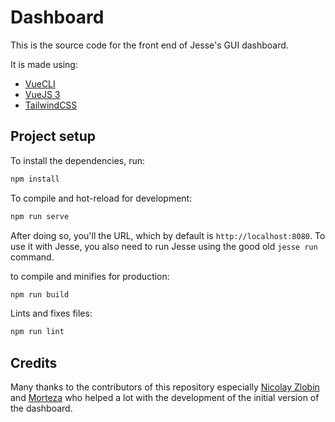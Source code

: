 # Dashboard

This is the source code for the front end of Jesse's GUI dashboard. 

It is made using:
- [VueCLI](https://cli.vuejs.org)
- [VueJS 3](https://vuejs.org)
- [TailwindCSS](https://tailwindcss.com)

## Project setup

To install the dependencies, run:

```sh
npm install
```

To compile and hot-reload for development:

```sh
npm run serve
```

After doing so, you'll the URL, which by default is `http://localhost:8080`. To use it with Jesse, you also need to run Jesse using the good old `jesse run` command.

to compile and minifies for production:
```sh
npm run build
```

Lints and fixes files:

```sh
npm run lint
```

## Credits

Many thanks to the contributors of this repository especially [Nicolay Zlobin](https://github.com/nicolay-zlobin) and [Morteza](https://github.com/morteza-koohgard) who helped a lot with the development of the initial version of the dashboard.